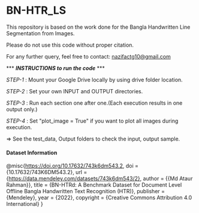 # BN-HTR_LS
This repository is based on the work done for the Bangla Handwritten Line Segmentation from Images.

Please do not use this code without proper citation.

For any further query, feel free to contact: nazifactg10@gmail.com

*** ***INSTRUCTIONS to run the code*** ***

*STEP-1* : Mount your Google Drive locally by using drive folder location.

*STEP-2* : Set your own INPUT and OUTPUT directories.

*STEP-3* : Run each section one after one.(Each execution results in one output only.)

*STEP-4* : Set "plot_image = True" if you want to plot all images during execution.
 
 => See the test_data, Output folders to check the input, output sample.

 #### Dataset Information

 @misc{https://doi.org/10.17632/743k6dm543.2,
  doi = {10.17632/743K6DM543.2},
  url = {https://data.mendeley.com/datasets/743k6dm543/2},
  author = {{Md Ataur Rahman}},
  title = {BN-HTRd: A Benchmark Dataset for Document Level Offline Bangla Handwritten Text Recognition (HTR)},
  publisher = {Mendeley},
  year = {2022},
  copyright = {Creative Commons Attribution 4.0 International}
}

